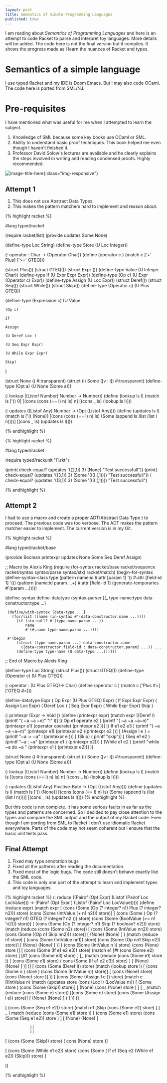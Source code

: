 ```yaml
---
layout: post
title: Semantics of Simple Programming Languages
published: true
---
```

I am reading about _Semantics of Programming Languages_ and here is an attempt to code Racket
to parse and interpret toy languages. More details will be added.
The code here is not the final version but it compiles. It shows the progress made as I learn the nuances of
Racket and types.

# Semantics of a simple language

I use typed Racket and my IDE is Doom Emacs. But I may also code OCaml. The code here is ported from SML/NJ.

# Pre-requisites

I have mentioned what was useful for me when I attempted to learn the subject.

1. Knowledge of SML because some key books use OCaml or SML.
2. Ability to understand basic proof techniques. This book helped me even though I haven't finished it.
3. Professor David Solow's lectures are available and he clearly explains the steps involved in writing and
   reading condensed proofs. Highly recommended.

![image-title-here](../images/DavidSolow.png){:class="img-responsive"}

## Attempt 1

1. This does not use Abstract Data Types.
2. This makes the pattern matchers hard to implement and reason about.

{% highlight racket %}

#lang typed/racket


(require racket/list)
(provide updates Some None)

(define-type Loc String)
(define-type Store (U Loc Integer))

(: operator : Char -> (Operator Char))
(define (operator c )
  (match c
     ['+' Plus]
     ['>=' GTEQ]))

(struct Plus())
(struct GTEQ())
(struct Expr ())
(define-type Value (U Integer Char))
(define-type If (U Expr Expr Expr))
(define-type (Op c) (U Expr (Operator c) Expr))
(define-type Assign (U Loc Expr))
(struct Deref())
(struct Seq())
(struct While())
(struct Skip())
(define-type (Operator c) (U Plus GTEQ))

(define-type (Expression c)
 (U Value

    (Op c)

    If

    Assign

    (U Deref Loc )

    (U Seq Expr Expr)

    (U While Expr Expr)

    Skip)
  )

(struct None ()
    #:transparent)
(struct (i) Some ([v : i])
    #:transparent)
(define-type (Opt a) (U None (Some a)))

(: lookup  ((Listof Number)  Number -> Number))
(define (lookup ls l)
  (match ls
    ['()  0]
    [(cons (cons (== l) n) ls) n]
    [(cons _ ls) (lookup ls l)]))


(: updates ((Listof Any) Number ->
                                 (Opt (Listof Any))))
(define (updates ls l)
  (match ls
    ['()   (None)]
    [(cons (cons (== l) n) ls) (Some (append ls (list (list l n))))]
    [(cons _ ls) (updates ls l)]))

{% endhighlight %} 


{% highlight racket %} 

#lang typed/racket

(require typed/rackunit "l1.rkt")


 (print( check-equal? (updates '((2,1)) 3) (None) "Test successfull"))
 (print( check-equal? (updates '((3,1)) 3) (Some '((3 (,1)))) "Test successfull"))
 ( check-equal? (updates '((3,1)) 3) (Some '((3 (,1)))) "Test successfull")

{% endhighlight %} 

## Attempt 2
I had to use a macro and create a proper ADT(Abstract Data Type ) to proceed. The previous
code was too verbose. The ADT makes the pattern matcher easier to implement.
The current version is in my Git.



{% highlight racket %}

#lang typed/racket/base

(provide Boolean printexpr updates None Some Seq Deref Assign)

;;  Macro by Alexis King 
 (require (for-syntax racket/base
                     racket/sequence
                     racket/syntax
                     syntax/parse
                     syntax/stx)
         racket/match)
(begin-for-syntax
  (define-syntax-class type
    (pattern name:id
             #:attr [param 1] '()
             #:attr [field-id 1] '())
    (pattern (name:id param ...+)
             #:attr [field-id 1] (generate-temporaries #'(param ...)))))

(define-syntax define-datatype
  (syntax-parser
    [(_ type-name:type data-constructor:type ...)

     (define/with-syntax [data-type ...]
       (for/list ([name (in-syntax #'(data-constructor.name ...))])
         (if (stx-null? #'(type-name.param ...))
             name
             #`(#,name type-name.param ...))))

     #'(begin
         (struct (type-name.param ...) data-constructor.name
           ([data-constructor.field-id : data-constructor.param] ...)) ...
         (define-type type-name (U data-type ...)))]))
;;  End of Macro by Alexis King 

(define-type Loc String)
(struct Plus())
(struct GTEQ())
(define-type (Operator c) (U Plus GTEQ))

(: operator : (U Plus GTEQ)->  Char)
(define (operator c )
  (match c
    ['Plus #\+]
    ['GTEQ #\=]))

(define-datatype Expr
  ( Op  Expr (U Plus GTEQ) Expr)
  ( If  Expr Expr Expr)
  ( Assign  Loc Expr)
  ( Deref Loc )
  ( Seq Expr Expr)
  ( While Expr Expr)
    Skip
)


(: printexpr (Expr -> Void ))
(define (printexpr expr)
  (match expr
    [(Deref l)  (printf "( ~a ~a ~n)" "!"  l)]
    [( Op e1 operate e2  )
            (printf "( ~a ~a ~a~n)"  (printexpr e1)  (operator operate)
            (printexpr e2 ))]
    [( If e1 e2 e3  )
            (printf "( ~a ~a ~a~n)"  (printexpr e1)  (printexpr e2 )(printexpr e2 ))]
    [ (Assign l e ) =  (printf "~a := ~a" l (printexpr e ))]
    [ (Skip) ( printf "skip")]
    [ (Seq e1 e2 )   (printf "~a ;  ~a" (printexpr e1 )
                                      (printexpr e2))]
    [ (While  e1 e2 ) (printf  "while ~a do ~a " (printexpr e1 )
                                          (printexpr e2))]
  ))

(struct None ()
    #:transparent)
(struct (i) Some ([v : i])
    #:transparent)
(define-type (Opt a) (U None (Some a)))

(: lookup  ((Listof Number)  Number -> Number))
(define (lookup ls l)
  (match ls
    [(cons (cons (== l) n) ls) n]
    [(cons _ ls) (lookup ls l)]))


(: updates ((Listof Any) Positive-Byte ->
                                 (Opt (Listof Any))))
(define (updates ls l)
  (match ls
    ['()   (None)]
    [(cons (cons (== l) n) ls) (Some (append ls (list (list l n))))]
    [(cons _ ls) (updates ls l)]))
{% endhighlight %} 

But this code is not complete. It has some serious faults in as far as the types and patterns are
concerned. So I decided to pay close attention to the types and compare the SML output and the
output of my Racket code.
Even though I am porting from SML to Racket I don't use idiomatic Racket everywhere. Parts of
the code may not seem coherent but I ensure that the basic unit tests pass.

## Final Attempt

1. Fixed may type annotation bugs
2. Fixed all the patterns after reading the documentation.
3. Fixed most of the logic bugs. The code still doesn't behave exactly like the SML
   code.
4. This code is only one part of the attempt to learn and implement types and toy languages.
   
{% highlight racket %}
(: reduce ((Pairof (Opt Expr)  (Listof (Pairof Loc LocValue))) ->
                      (Pairof (Opt Expr ) (Listof  (Pairof Loc LocValue)))))
(define (reduce expr)
  (match expr
    [  (cons (Some  (Op  (? integer? n1) Plus (? integer? n2)))
             store)
       (cons (Some  (IntValue (+ n1  n2))) store)]
    [  (cons (Some ( Op  (? integer? n1) GTEQ (? integer? n2 ))) store)
       (cons (Some  (BoolValue (>=  n1  'n2))) store)]
    [  (cons (Some (Op  (? integer? n1) Skip (? boolean? n2))) store)
             (match  (reduce (cons (Some n2) store))
               [ (cons (Some  (IntValue nn2)) store)  (cons (Some ((Op n1 Skip nn2))) store)]
               [ (None)  (None) ]
               )
             (match  (reduce  n1 store)
               [ (cons (Some   (IntValue nn1)) store)  (cons (Some (Op nn1 Skip n2)) store)]
               [ (None)  (None) ]
               )]
    [ (cons (Some (IntValue n )) store) (cons (None) store )]
    [ (cons (Some (If e1 e2 e3)) store)
             (match e1
               [#t  (cons (Some e2) store)  ]
               [#f  (cons (Some e3) store) ]
               [_   (match (reduce (cons (Some e1) store ))
                     [ (cons (Some e1) store) ( cons (Some (If e1 e2 e3)) store) ]
                     [ (None)  (None) ]
               )]
     )]
    [ (cons (Some (Deref l)) store)
             (match (lookup  store l)
               [ (cons (Some n ) store )  (cons (Some  (IntValue n)) store)]
               [ (cons (None) store)  (cons (None) store )]
     )]
    [ (cons (Some (Assign l e )) store)
             (match e
               [(IntValue n)
                (match (updates store (cons (Loc l) (LocValue n)))
                [ (Some store ) (cons  (Some (Skip))  store)]
                [ (None)  (cons (None) store ) ]
                [ _  (match (reduce (cons (Some e) store))
                        [(cons (Some  e) store)  (cons (Some (Assign l e)) store)]
                        [ (None)  (None) ]
                     )
                ]
               )]
               )]

   [  (cons (Some (Seq e1 e2))  store)
            (match e1
              [Skip  (cons (Some  e2) store) ]
              [ _  ( match (reduce (cons (Some e1) store ))
                    [  (cons (Some  e1) store)
                       (cons (Some  (Seq  e1 e2))  store ) ]
                    [ (None)  (None) ]

               )]
               )]
   [ (cons (Some (Skip))  store) ( cons (None) store )]

   [ (cons (Some (While e1 e2)) store)
     (cons (Some  ( If e1 (Seq e2 (While e1 e2)) (Skip))) store)  ]

))


{% endhighlight %} 

